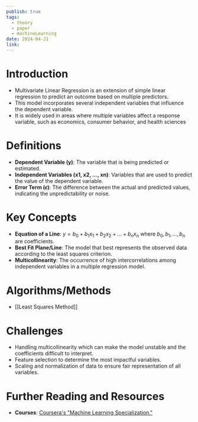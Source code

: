 ```yaml
---
publish: true
tags:
  - theory
  - paper
  - machineLearning
date: 2024-04-21
link:
---
```

# Introduction

* Multivariate Linear Regression is an extension of simple linear regression to predict an outcome based on multiple predictors.
* This model incorporates several independent variables that influence the dependent variable.
* It is widely used in areas where multiple variables affect a response variable, such as economics, consumer behavior, and health sciences

# Definitions
- **Dependent Variable (y)**: The variable that is being predicted or estimated.
- **Independent Variables (x1, x2, ..., xn)**: Variables that are used to predict the value of the dependent variable.
- **Error Term ($\epsilon$)**: The difference between the actual and predicted values, indicating the unpredictability or noise.

# Key Concepts
- **Equation of a Line**: $y = b_0 + b_1x_1 + b_2x_2 + \dots + b_nx_n$ where $b_0, b_1, \dots, b_n$ are coefficients.
- **Best Fit Plane/Line**: The model that best represents the observed data according to the least squares criterion.
- **Multicollinearity**: The occurrence of high intercorrelations among independent variables in a multiple regression model.

# Algorithms/Methods
- [[Least Squares Method]]

# Challenges
- Handling multicollinearity which can make the model unstable and the coefficients difficult to interpret.
- Feature selection to determine the most impactful variables.
- Scaling and normalization of data to ensure fair representation of all variables.

# Further Reading and Resources
- **Courses**: [Coursera's "Machine Learning Specialization."]()
